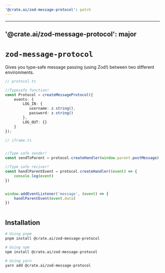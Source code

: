 ```yaml
---
'@crate.ai/zod-message-protocol': patch
---
```


---
'@crate.ai/zod-message-protocol': major
---
# `zod-message-protocol`

Gives you type-safe message passing (using Zod!) between two different environments.

```ts
// protocol.ts

//Typesafe function!
const Protocol = createMessageProtocol({
    events: {
        LOG_IN: {
           username: z.string(),
           password: z.string()
        },
        LOG_OUT: {}
    }
});

// iframe.ts


//Type safe sender!
const sendToParent = protocol.createHandler(window.parent.postMessage)

//Type safe reciver!
const handlParentEvent = protocol.createHandler((event) => {
    console.log(event)
})


window.addEventListener('message', (event) => {
    handlParentEvent(event.data)
})



```

## Installation

```bash
# Using pnpm
pnpm install @crate.ai/zod-message-protocol

# Using npm
npm install @crate.ai/zod-message-protocol

# Using yarn
yarn add @crate.ai/zod-message-protocol



